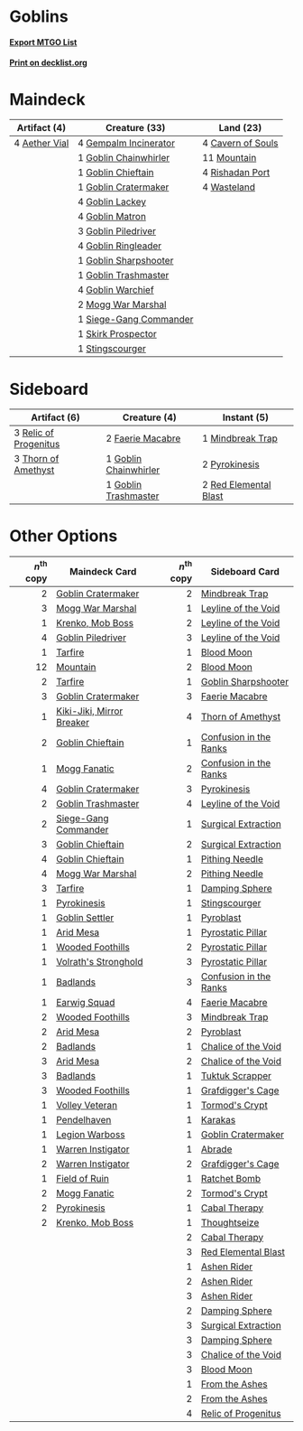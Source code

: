 # Goblins

#### [Export MTGO List](../collection/Goblins/Goblins.txt)
#### [Print on decklist.org](http://decklist.org/?deckmain=4%09Aether%20Vial%0A4%09Cavern%20of%20Souls%0A4%09Gempalm%20Incinerator%0A1%09Goblin%20Chainwhirler%0A1%09Goblin%20Chieftain%0A1%09Goblin%20Cratermaker%0A4%09Goblin%20Lackey%0A4%09Goblin%20Matron%0A3%09Goblin%20Piledriver%0A4%09Goblin%20Ringleader%0A1%09Goblin%20Sharpshooter%0A1%09Goblin%20Trashmaster%0A4%09Goblin%20Warchief%0A2%09Mogg%20War%20Marshal%0A11%09Mountain%0A4%09Rishadan%20Port%0A1%09Siege-Gang%20Commander%0A1%09Skirk%20Prospector%0A1%09Stingscourger%0A4%09Wasteland&deckside=2%09Faerie%20Macabre%0A1%09Goblin%20Chainwhirler%0A1%09Goblin%20Trashmaster%0A1%09Mindbreak%20Trap%0A2%09Pyrokinesis%0A2%09Red%20Elemental%20Blast%0A3%09Relic%20of%20Progenitus%0A3%09Thorn%20of%20Amethyst)
# Maindeck

|                                      Artifact (4)                                      |                                          Creature (33)                                          |                                         Land (23)                                          |
|----------------------------------------------------------------------------------------|-------------------------------------------------------------------------------------------------|--------------------------------------------------------------------------------------------|
|4 [Aether Vial](http://gatherer.wizards.com/Pages/Card/Details.aspx?multiverseid=370514)|4 [Gempalm Incinerator](http://gatherer.wizards.com/Pages/Card/Details.aspx?multiverseid=157929) |4 [Cavern of Souls](http://gatherer.wizards.com/Pages/Card/Details.aspx?multiverseid=426057)|
|                                                                                        |1 [Goblin Chainwhirler](http://gatherer.wizards.com/Pages/Card/Details.aspx?multiverseid=443017) |11 [Mountain](http://gatherer.wizards.com/Pages/Card/Details.aspx?multiverseid=439604)      |
|                                                                                        |1 [Goblin Chieftain](http://gatherer.wizards.com/Pages/Card/Details.aspx?multiverseid=438481)    |4 [Rishadan Port](http://gatherer.wizards.com/Pages/Card/Details.aspx?multiverseid=442235)  |
|                                                                                        |1 [Goblin Cratermaker](http://gatherer.wizards.com/Pages/Card/Details.aspx?multiverseid=452853)  |4 [Wasteland](http://gatherer.wizards.com/Pages/Card/Details.aspx?multiverseid=413790)      |
|                                                                                        |4 [Goblin Lackey](http://gatherer.wizards.com/Pages/Card/Details.aspx?multiverseid=382959)       |                                                                                            |
|                                                                                        |4 [Goblin Matron](http://gatherer.wizards.com/Pages/Card/Details.aspx?multiverseid=6596)         |                                                                                            |
|                                                                                        |3 [Goblin Piledriver](http://gatherer.wizards.com/Pages/Card/Details.aspx?multiverseid=382962)   |                                                                                            |
|                                                                                        |4 [Goblin Ringleader](http://gatherer.wizards.com/Pages/Card/Details.aspx?multiverseid=382963)   |                                                                                            |
|                                                                                        |1 [Goblin Sharpshooter](http://gatherer.wizards.com/Pages/Card/Details.aspx?multiverseid=376350) |                                                                                            |
|                                                                                        |1 [Goblin Trashmaster](http://gatherer.wizards.com/Pages/Card/Details.aspx?multiverseid=447280)  |                                                                                            |
|                                                                                        |4 [Goblin Warchief](http://gatherer.wizards.com/Pages/Card/Details.aspx?multiverseid=382966)     |                                                                                            |
|                                                                                        |2 [Mogg War Marshal](http://gatherer.wizards.com/Pages/Card/Details.aspx?multiverseid=370547)    |                                                                                            |
|                                                                                        |1 [Siege-Gang Commander](http://gatherer.wizards.com/Pages/Card/Details.aspx?multiverseid=413689)|                                                                                            |
|                                                                                        |1 [Skirk Prospector](http://gatherer.wizards.com/Pages/Card/Details.aspx?multiverseid=383096)    |                                                                                            |
|                                                                                        |1 [Stingscourger](http://gatherer.wizards.com/Pages/Card/Details.aspx?multiverseid=370402)       |                                                                                            |


# Sideboard

|                                          Artifact (6)                                          |                                          Creature (4)                                          |                                          Instant (5)                                           |
|------------------------------------------------------------------------------------------------|------------------------------------------------------------------------------------------------|------------------------------------------------------------------------------------------------|
|3 [Relic of Progenitus](http://gatherer.wizards.com/Pages/Card/Details.aspx?multiverseid=205326)|2 [Faerie Macabre](http://gatherer.wizards.com/Pages/Card/Details.aspx?multiverseid=370410)     |1 [Mindbreak Trap](http://gatherer.wizards.com/Pages/Card/Details.aspx?multiverseid=197532)     |
|3 [Thorn of Amethyst](http://gatherer.wizards.com/Pages/Card/Details.aspx?multiverseid=140166)  |1 [Goblin Chainwhirler](http://gatherer.wizards.com/Pages/Card/Details.aspx?multiverseid=443017)|2 [Pyrokinesis](http://gatherer.wizards.com/Pages/Card/Details.aspx?multiverseid=184763)        |
|                                                                                                |1 [Goblin Trashmaster](http://gatherer.wizards.com/Pages/Card/Details.aspx?multiverseid=447280) |2 [Red Elemental Blast](http://gatherer.wizards.com/Pages/Card/Details.aspx?multiverseid=202447)|


# Other Options

|*n*<sup>th</sup> copy|                                           Maindeck Card                                            |*n*<sup>th</sup> copy|                                         Sideboard Card                                         |
|--------------------:|----------------------------------------------------------------------------------------------------|--------------------:|------------------------------------------------------------------------------------------------|
|                    2|[Goblin Cratermaker](http://gatherer.wizards.com/Pages/Card/Details.aspx?multiverseid=452853)       |                    2|[Mindbreak Trap](http://gatherer.wizards.com/Pages/Card/Details.aspx?multiverseid=197532)       |
|                    3|[Mogg War Marshal](http://gatherer.wizards.com/Pages/Card/Details.aspx?multiverseid=370547)         |                    1|[Leyline of the Void](http://gatherer.wizards.com/Pages/Card/Details.aspx?multiverseid=205013)  |
|                    1|[Krenko, Mob Boss](http://gatherer.wizards.com/Pages/Card/Details.aspx?multiverseid=438492)         |                    2|[Leyline of the Void](http://gatherer.wizards.com/Pages/Card/Details.aspx?multiverseid=205013)  |
|                    4|[Goblin Piledriver](http://gatherer.wizards.com/Pages/Card/Details.aspx?multiverseid=382962)        |                    3|[Leyline of the Void](http://gatherer.wizards.com/Pages/Card/Details.aspx?multiverseid=205013)  |
|                    1|[Tarfire](http://gatherer.wizards.com/Pages/Card/Details.aspx?multiverseid=157921)                  |                    1|[Blood Moon](http://gatherer.wizards.com/Pages/Card/Details.aspx?multiverseid=370419)           |
|                   12|[Mountain](http://gatherer.wizards.com/Pages/Card/Details.aspx?multiverseid=439604)                 |                    2|[Blood Moon](http://gatherer.wizards.com/Pages/Card/Details.aspx?multiverseid=370419)           |
|                    2|[Tarfire](http://gatherer.wizards.com/Pages/Card/Details.aspx?multiverseid=157921)                  |                    1|[Goblin Sharpshooter](http://gatherer.wizards.com/Pages/Card/Details.aspx?multiverseid=376350)  |
|                    3|[Goblin Cratermaker](http://gatherer.wizards.com/Pages/Card/Details.aspx?multiverseid=452853)       |                    3|[Faerie Macabre](http://gatherer.wizards.com/Pages/Card/Details.aspx?multiverseid=370410)       |
|                    1|[Kiki-Jiki, Mirror Breaker](http://gatherer.wizards.com/Pages/Card/Details.aspx?multiverseid=370534)|                    4|[Thorn of Amethyst](http://gatherer.wizards.com/Pages/Card/Details.aspx?multiverseid=140166)    |
|                    2|[Goblin Chieftain](http://gatherer.wizards.com/Pages/Card/Details.aspx?multiverseid=438481)         |                    1|[Confusion in the Ranks](http://gatherer.wizards.com/Pages/Card/Details.aspx?multiverseid=49528)|
|                    1|[Mogg Fanatic](http://gatherer.wizards.com/Pages/Card/Details.aspx?multiverseid=234699)             |                    2|[Confusion in the Ranks](http://gatherer.wizards.com/Pages/Card/Details.aspx?multiverseid=49528)|
|                    4|[Goblin Cratermaker](http://gatherer.wizards.com/Pages/Card/Details.aspx?multiverseid=452853)       |                    3|[Pyrokinesis](http://gatherer.wizards.com/Pages/Card/Details.aspx?multiverseid=184763)          |
|                    2|[Goblin Trashmaster](http://gatherer.wizards.com/Pages/Card/Details.aspx?multiverseid=447280)       |                    4|[Leyline of the Void](http://gatherer.wizards.com/Pages/Card/Details.aspx?multiverseid=205013)  |
|                    2|[Siege-Gang Commander](http://gatherer.wizards.com/Pages/Card/Details.aspx?multiverseid=413689)     |                    1|[Surgical Extraction](http://gatherer.wizards.com/Pages/Card/Details.aspx?multiverseid=397706)  |
|                    3|[Goblin Chieftain](http://gatherer.wizards.com/Pages/Card/Details.aspx?multiverseid=438481)         |                    2|[Surgical Extraction](http://gatherer.wizards.com/Pages/Card/Details.aspx?multiverseid=397706)  |
|                    4|[Goblin Chieftain](http://gatherer.wizards.com/Pages/Card/Details.aspx?multiverseid=438481)         |                    1|[Pithing Needle](http://gatherer.wizards.com/Pages/Card/Details.aspx?multiverseid=425815)       |
|                    4|[Mogg War Marshal](http://gatherer.wizards.com/Pages/Card/Details.aspx?multiverseid=370547)         |                    2|[Pithing Needle](http://gatherer.wizards.com/Pages/Card/Details.aspx?multiverseid=425815)       |
|                    3|[Tarfire](http://gatherer.wizards.com/Pages/Card/Details.aspx?multiverseid=157921)                  |                    1|[Damping Sphere](http://gatherer.wizards.com/Pages/Card/Details.aspx?multiverseid=443101)       |
|                    1|[Pyrokinesis](http://gatherer.wizards.com/Pages/Card/Details.aspx?multiverseid=184763)              |                    1|[Stingscourger](http://gatherer.wizards.com/Pages/Card/Details.aspx?multiverseid=370402)        |
|                    1|[Goblin Settler](http://gatherer.wizards.com/Pages/Card/Details.aspx?multiverseid=382964)           |                    1|[Pyroblast](http://gatherer.wizards.com/Pages/Card/Details.aspx?multiverseid=159243)            |
|                    1|[Arid Mesa](http://gatherer.wizards.com/Pages/Card/Details.aspx?multiverseid=426054)                |                    1|[Pyrostatic Pillar](http://gatherer.wizards.com/Pages/Card/Details.aspx?multiverseid=44290)     |
|                    1|[Wooded Foothills](http://gatherer.wizards.com/Pages/Card/Details.aspx?multiverseid=405116)         |                    2|[Pyrostatic Pillar](http://gatherer.wizards.com/Pages/Card/Details.aspx?multiverseid=44290)     |
|                    1|[Volrath's Stronghold](http://gatherer.wizards.com/Pages/Card/Details.aspx?multiverseid=397619)     |                    3|[Pyrostatic Pillar](http://gatherer.wizards.com/Pages/Card/Details.aspx?multiverseid=44290)     |
|                    1|[Badlands](http://gatherer.wizards.com/Pages/Card/Details.aspx?multiverseid=382852)                 |                    3|[Confusion in the Ranks](http://gatherer.wizards.com/Pages/Card/Details.aspx?multiverseid=49528)|
|                    1|[Earwig Squad](http://gatherer.wizards.com/Pages/Card/Details.aspx?multiverseid=370530)             |                    4|[Faerie Macabre](http://gatherer.wizards.com/Pages/Card/Details.aspx?multiverseid=370410)       |
|                    2|[Wooded Foothills](http://gatherer.wizards.com/Pages/Card/Details.aspx?multiverseid=405116)         |                    3|[Mindbreak Trap](http://gatherer.wizards.com/Pages/Card/Details.aspx?multiverseid=197532)       |
|                    2|[Arid Mesa](http://gatherer.wizards.com/Pages/Card/Details.aspx?multiverseid=426054)                |                    2|[Pyroblast](http://gatherer.wizards.com/Pages/Card/Details.aspx?multiverseid=159243)            |
|                    2|[Badlands](http://gatherer.wizards.com/Pages/Card/Details.aspx?multiverseid=382852)                 |                    1|[Chalice of the Void](http://gatherer.wizards.com/Pages/Card/Details.aspx?multiverseid=370411)  |
|                    3|[Arid Mesa](http://gatherer.wizards.com/Pages/Card/Details.aspx?multiverseid=426054)                |                    2|[Chalice of the Void](http://gatherer.wizards.com/Pages/Card/Details.aspx?multiverseid=370411)  |
|                    3|[Badlands](http://gatherer.wizards.com/Pages/Card/Details.aspx?multiverseid=382852)                 |                    1|[Tuktuk Scrapper](http://gatherer.wizards.com/Pages/Card/Details.aspx?multiverseid=201579)      |
|                    3|[Wooded Foothills](http://gatherer.wizards.com/Pages/Card/Details.aspx?multiverseid=405116)         |                    1|[Grafdigger's Cage](http://gatherer.wizards.com/Pages/Card/Details.aspx?multiverseid=426046)    |
|                    1|[Volley Veteran](http://gatherer.wizards.com/Pages/Card/Details.aspx?multiverseid=447304)           |                    1|[Tormod's Crypt](http://gatherer.wizards.com/Pages/Card/Details.aspx?multiverseid=389723)       |
|                    1|[Pendelhaven](http://gatherer.wizards.com/Pages/Card/Details.aspx?multiverseid=442233)              |                    1|[Karakas](http://gatherer.wizards.com/Pages/Card/Details.aspx?multiverseid=201198)              |
|                    1|[Legion Warboss](http://gatherer.wizards.com/Pages/Card/Details.aspx?multiverseid=452859)           |                    1|[Goblin Cratermaker](http://gatherer.wizards.com/Pages/Card/Details.aspx?multiverseid=452853)   |
|                    1|[Warren Instigator](http://gatherer.wizards.com/Pages/Card/Details.aspx?multiverseid=438472)        |                    1|[Abrade](http://gatherer.wizards.com/Pages/Card/Details.aspx?multiverseid=430772)               |
|                    2|[Warren Instigator](http://gatherer.wizards.com/Pages/Card/Details.aspx?multiverseid=438472)        |                    2|[Grafdigger's Cage](http://gatherer.wizards.com/Pages/Card/Details.aspx?multiverseid=426046)    |
|                    1|[Field of Ruin](http://gatherer.wizards.com/Pages/Card/Details.aspx?multiverseid=435415)            |                    1|[Ratchet Bomb](http://gatherer.wizards.com/Pages/Card/Details.aspx?multiverseid=205482)         |
|                    2|[Mogg Fanatic](http://gatherer.wizards.com/Pages/Card/Details.aspx?multiverseid=234699)             |                    2|[Tormod's Crypt](http://gatherer.wizards.com/Pages/Card/Details.aspx?multiverseid=389723)       |
|                    2|[Pyrokinesis](http://gatherer.wizards.com/Pages/Card/Details.aspx?multiverseid=184763)              |                    1|[Cabal Therapy](http://gatherer.wizards.com/Pages/Card/Details.aspx?multiverseid=265166)        |
|                    2|[Krenko, Mob Boss](http://gatherer.wizards.com/Pages/Card/Details.aspx?multiverseid=438492)         |                    1|[Thoughtseize](http://gatherer.wizards.com/Pages/Card/Details.aspx?multiverseid=438676)         |
|                     |                                                                                                    |                    2|[Cabal Therapy](http://gatherer.wizards.com/Pages/Card/Details.aspx?multiverseid=265166)        |
|                     |                                                                                                    |                    3|[Red Elemental Blast](http://gatherer.wizards.com/Pages/Card/Details.aspx?multiverseid=202447)  |
|                     |                                                                                                    |                    1|[Ashen Rider](http://gatherer.wizards.com/Pages/Card/Details.aspx?multiverseid=373689)          |
|                     |                                                                                                    |                    2|[Ashen Rider](http://gatherer.wizards.com/Pages/Card/Details.aspx?multiverseid=373689)          |
|                     |                                                                                                    |                    3|[Ashen Rider](http://gatherer.wizards.com/Pages/Card/Details.aspx?multiverseid=373689)          |
|                     |                                                                                                    |                    2|[Damping Sphere](http://gatherer.wizards.com/Pages/Card/Details.aspx?multiverseid=443101)       |
|                     |                                                                                                    |                    3|[Surgical Extraction](http://gatherer.wizards.com/Pages/Card/Details.aspx?multiverseid=397706)  |
|                     |                                                                                                    |                    3|[Damping Sphere](http://gatherer.wizards.com/Pages/Card/Details.aspx?multiverseid=443101)       |
|                     |                                                                                                    |                    3|[Chalice of the Void](http://gatherer.wizards.com/Pages/Card/Details.aspx?multiverseid=370411)  |
|                     |                                                                                                    |                    3|[Blood Moon](http://gatherer.wizards.com/Pages/Card/Details.aspx?multiverseid=370419)           |
|                     |                                                                                                    |                    1|[From the Ashes](http://gatherer.wizards.com/Pages/Card/Details.aspx?multiverseid=376346)       |
|                     |                                                                                                    |                    2|[From the Ashes](http://gatherer.wizards.com/Pages/Card/Details.aspx?multiverseid=376346)       |
|                     |                                                                                                    |                    4|[Relic of Progenitus](http://gatherer.wizards.com/Pages/Card/Details.aspx?multiverseid=205326)  |


